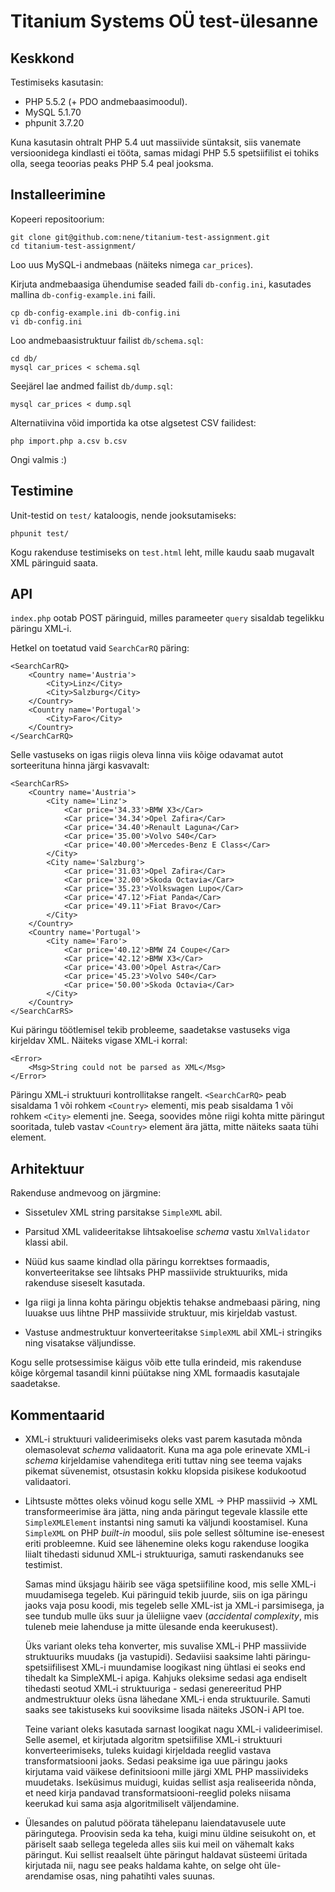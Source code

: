 # Titanium Systems OÜ test-ülesanne


## Keskkond

Testimiseks kasutasin:

- PHP 5.5.2 (+ PDO andmebaasimoodul).
- MySQL 5.1.70
- phpunit 3.7.20

Kuna kasutasin ohtralt PHP 5.4 uut massiivide süntaksit, siis vanemate
versioonidega kindlasti ei tööta, samas midagi PHP 5.5 spetsiifilist
ei tohiks olla, seega teoorias peaks PHP 5.4 peal jooksma.


## Installeerimine

Kopeeri repositoorium:

    git clone git@github.com:nene/titanium-test-assignment.git
    cd titanium-test-assignment/

Loo uus MySQL-i andmebaas (näiteks nimega `car_prices`).

Kirjuta andmebaasiga ühendumise seaded faili `db-config.ini`,
kasutades mallina `db-config-example.ini` faili.

    cp db-config-example.ini db-config.ini
    vi db-config.ini

Loo andmebaasistruktuur failist `db/schema.sql`:

    cd db/
    mysql car_prices < schema.sql

Seejärel lae andmed failist `db/dump.sql`:

    mysql car_prices < dump.sql

Alternatiivina võid importida ka otse algsetest CSV failidest:

    php import.php a.csv b.csv

Ongi valmis :)


## Testimine

Unit-testid on `test/` kataloogis, nende jooksutamiseks:

    phpunit test/

Kogu rakenduse testimiseks on `test.html` leht, mille kaudu saab
mugavalt XML päringuid saata.


## API

`index.php` ootab POST päringuid, milles parameeter `query` sisaldab
tegelikku päringu XML-i.

Hetkel on toetatud vaid `SearchCarRQ` päring:

    <SearchCarRQ>
        <Country name='Austria'>
            <City>Linz</City>
            <City>Salzburg</City>
        </Country>
        <Country name='Portugal'>
            <City>Faro</City>
        </Country>
    </SearchCarRQ>

Selle vastuseks on igas riigis oleva linna viis kõige odavamat autot
sorteerituna hinna järgi kasvavalt:

    <SearchCarRS>
        <Country name='Austria'>
            <City name='Linz'>
                <Car price='34.33'>BMW X3</Car>
                <Car price='34.34'>Opel Zafira</Car>
                <Car price='34.40'>Renault Laguna</Car>
                <Car price='35.00'>Volvo S40</Car>
                <Car price='40.00'>Mercedes-Benz E Class</Car>
            </City>
            <City name='Salzburg'>
                <Car price='31.03'>Opel Zafira</Car>
                <Car price='32.00'>Skoda Octavia</Car>
                <Car price='35.23'>Volkswagen Lupo</Car>
                <Car price='47.12'>Fiat Panda</Car>
                <Car price='49.11'>Fiat Bravo</Car>
            </City>
        </Country>
        <Country name='Portugal'>
            <City name='Faro'>
                <Car price='40.12'>BMW Z4 Coupe</Car>
                <Car price='42.12'>BMW X3</Car>
                <Car price='43.00'>Opel Astra</Car>
                <Car price='45.23'>Volvo S40</Car>
                <Car price='50.00'>Skoda Octavia</Car>
            </City>
        </Country>
    </SearchCarRS>

Kui päringu töötlemisel tekib probleeme, saadetakse vastuseks viga
kirjeldav XML.  Näiteks vigase XML-i korral:

    <Error>
        <Msg>String could not be parsed as XML</Msg>
    </Error>

Päringu XML-i struktuuri kontrollitakse rangelt.  `<SearchCarRQ>` peab
sisaldama 1 või rohkem `<Country>` elementi, mis peab sisaldama 1 või
rohkem `<City>` elementi jne.  Seega, soovides mõne riigi kohta mitte
päringut sooritada, tuleb vastav `<Country>` element ära jätta, mitte
näiteks saata tühi element.


## Arhitektuur

Rakenduse andmevoog on järgmine:

* Sissetulev XML string parsitakse `SimpleXML` abil.

* Parsitud XML valideeritakse lihtsakoelise *schema* vastu
  `XmlValidator` klassi abil.

* Nüüd kus saame kindlad olla päringu korrektses formaadis,
  konverteeritakse see lihtsaks PHP massiivide struktuuriks, mida
  rakenduse siseselt kasutada.

* Iga riigi ja linna kohta päringu objektis tehakse andmebaasi päring,
  ning luuakse uus lihtne PHP massiivide struktuur, mis kirjeldab
  vastust.

* Vastuse andmestruktuur konverteeritakse `SimpleXML` abil XML-i
  stringiks ning visatakse väljundisse.

Kogu selle protsessimise käigus võib ette tulla erindeid, mis
rakenduse kõige kõrgemal tasandil kinni püütakse ning XML formaadis
kasutajale saadetakse.


## Kommentaarid

* XML-i struktuuri valideerimiseks oleks vast parem kasutada mõnda
  olemasolevat *schema* validaatorit.  Kuna ma aga pole erinevate
  XML-i *schema* kirjeldamise vahenditega eriti tuttav ning see teema
  vajaks pikemat süvenemist, otsustasin kokku klopsida pisikese
  kodukootud validaatori.

* Lihtsuste mõttes oleks võinud kogu selle XML -> PHP massiivid -> XML
  transformeerimise ära jätta, ning anda päringut tegevale klassile
  ette `SimpleXMLElement` instantsi ning samuti ka väljundi
  koostamisel.  Kuna `SimpleXML` on PHP *built-in* moodul, siis pole
  sellest sõltumine ise-enesest eriti probleemne.  Kuid see lähenemine
  oleks kogu rakenduse loogika liialt tihedasti sidunud XML-i
  struktuuriga, samuti raskendanuks see testimist.

  Samas mind üksjagu häirib see väga spetsiifiline kood, mis selle
  XML-i muudamisega tegeleb.  Kui päringuid tekib juurde, siis on iga
  päringu jaoks vaja posu koodi, mis tegeleb selle XML-ist ja XML-i
  parsimisega, ja see tundub mulle üks suur ja üleliigne vaev
  (*accidental complexity*, mis tuleneb meie lahenduse ja mitte
  ülesande enda keerukusest).

  Üks variant oleks teha konverter, mis suvalise XML-i PHP massiivide
  struktuuriks muudaks (ja vastupidi).  Sedaviisi saaksime lahti
  päringu-spetsiifilisest XML-i muundamise loogikast ning ühtlasi ei
  seoks end tihedalt ka SimpleXML-i apiga.  Kahjuks oleksime sedasi
  aga endiselt tihedasti seotud XML-i struktuuriga - sedasi
  genereeritud PHP andmestruktuur oleks üsna lähedane XML-i enda
  struktuurile.  Samuti saaks see takistuseks kui sooviksime lisada
  näiteks JSON-i API toe.

  Teine variant oleks kasutada sarnast loogikat nagu XML-i
  valideerimisel.  Selle asemel, et kirjutada algoritm spetsiifilise
  XML-i struktuuri konverteerimiseks, tuleks kuidagi kirjeldada
  reeglid vastava transformatsiooni jaoks.  Sedasi peaksime iga uue
  päringu jaoks kirjutama vaid väikese definitsiooni mille järgi XML
  PHP massiivideks muudetaks.  Iseküsimus muidugi, kuidas sellist asja
  realiseerida nõnda, et need kirja pandavad transformatsiooni-reeglid
  poleks niisama keerukad kui sama asja algoritmiliselt väljendamine.

* Ülesandes on palutud pöörata tähelepanu laiendatavusele uute
  päringutega.  Proovisin seda ka teha, kuigi minu üldine seisukoht
  on, et päriselt saab sellega tegeleda alles siis kui meil on
  vähemalt kaks päringut.  Kui sellist reaalselt ühte päringut
  haldavat süsteemi üritada kirjutada nii, nagu see peaks haldama
  kahte, on selge oht üle-arendamise osas, ning pahatihti vales
  suunas.
